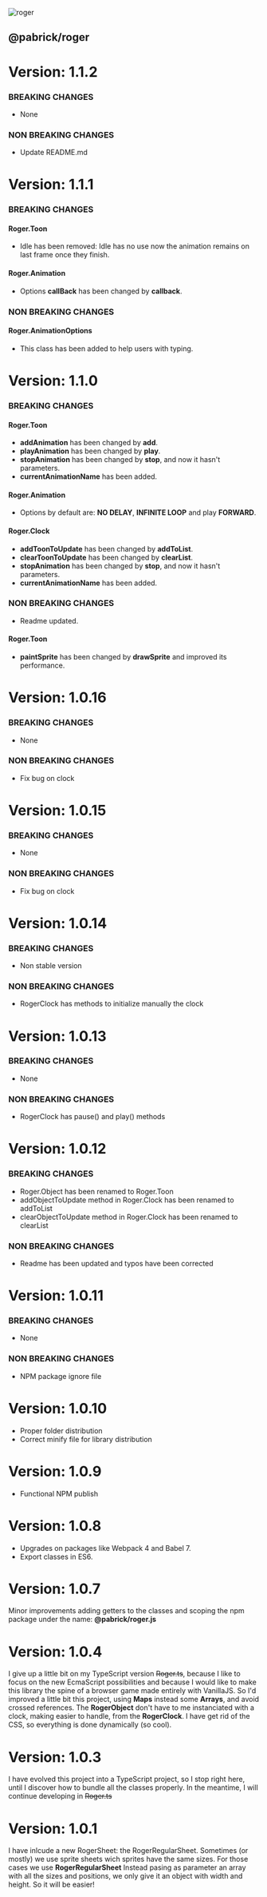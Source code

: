![roger](./logo.png)

## @pabrick/roger

# Version: 1.1.2

### BREAKING CHANGES

- None

### NON BREAKING CHANGES

- Update README.md

# Version: 1.1.1

### BREAKING CHANGES

#### Roger.Toon

- Idle has been removed: Idle has no use now the animation remains on last frame once they finish.

#### Roger.Animation

- Options **callBack** has been changed by **callback**.

### NON BREAKING CHANGES

#### Roger.AnimationOptions

- This class has been added to help users with typing.

# Version: 1.1.0

### BREAKING CHANGES

#### Roger.Toon

- **addAnimation** has been changed by **add**.
- **playAnimation** has been changed by **play**.
- **stopAnimation** has been changed by **stop**, and now it hasn't parameters.
- **currentAnimationName** has been added.

#### Roger.Animation

- Options by default are: **NO DELAY**, **INFINITE LOOP** and play **FORWARD**.

#### Roger.Clock

- **addToonToUpdate** has been changed by **addToList**.
- **clearToonToUpdate** has been changed by **clearList**.
- **stopAnimation** has been changed by **stop**, and now it hasn't parameters.
- **currentAnimationName** has been added.

### NON BREAKING CHANGES

- Readme updated.

#### Roger.Toon

- **paintSprite** has been changed by **drawSprite** and improved its performance.

# Version: 1.0.16

### BREAKING CHANGES

- None

### NON BREAKING CHANGES

- Fix bug on clock

# Version: 1.0.15

### BREAKING CHANGES

- None

### NON BREAKING CHANGES

- Fix bug on clock

# Version: 1.0.14

### BREAKING CHANGES

- Non stable version

### NON BREAKING CHANGES

- RogerClock has methods to initialize manually the clock

# Version: 1.0.13

### BREAKING CHANGES

- None

### NON BREAKING CHANGES

- RogerClock has pause() and play() methods

# Version: 1.0.12

### BREAKING CHANGES

- Roger.Object has been renamed to Roger.Toon
- addObjectToUpdate method in Roger.Clock has been renamed to addToList
- clearObjectToUpdate method in Roger.Clock has been renamed to clearList

### NON BREAKING CHANGES

- Readme has been updated and typos have been corrected

# Version: 1.0.11

### BREAKING CHANGES

- None

### NON BREAKING CHANGES

- NPM package ignore file

# Version: 1.0.10

- Proper folder distribution
- Correct minify file for library distribution

# Version: 1.0.9

- Functional NPM publish

# Version: 1.0.8

- Upgrades on packages like Webpack 4 and Babel 7.
- Export classes in ES6.

# Version: 1.0.7

Minor improvements adding getters to the classes and scoping the npm package under the name: **@pabrick/roger.js**

# Version: 1.0.4

I give up a little bit on my TypeScript version ~~Roger.ts~~, because I like to focus on the new EcmaScript possibilities and because I would like to make this library the spine of a browser game made entirely with VanillaJS.
So I'd improved a little bit this project, using **Maps** instead some **Arrays**, and avoid crossed references.
The **RogerObject** don't have to me instanciated with a clock, making easier to handle, from the **RogerClock**.
I have get rid of the CSS, so everything is done dynamically (so cool).

# Version: 1.0.3

I have evolved this project into a TypeScript project, so I stop right here, until I discover how to bundle all the classes properly.
In the meantime, I will continue developing in ~~Roger.ts~~

# Version: 1.0.1

I have inlcude a new RogerSheet: the RogerRegularSheet.
Sometimes (or mostly) we use sprite sheets wich sprites have the same sizes. For those cases we use **RogerRegularSheet**
Instead pasing as parameter an array with all the sizes and positions, we only give it an object with width and height.
So it will be easier!
